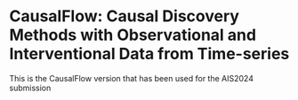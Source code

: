 # CausalFlow: Causal Discovery Methods with Observational and Interventional Data from Time-series

This is the CausalFlow version that has been used for the AIS2024 submission